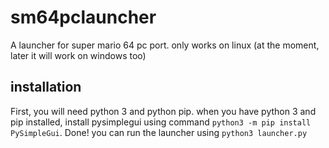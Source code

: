 # sm64pclauncher
A launcher for super mario 64 pc port. only works on linux (at the moment, later it will work on windows too)
## installation
First, you will need python 3 and python pip. when you have python 3 and pip installed, install pysimplegui using command `python3 -m pip install PySimpleGui`. Done! you can run the launcher using `python3 launcher.py`
